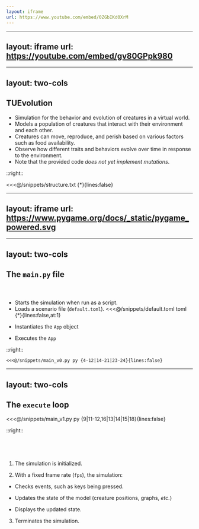 ```yaml
---
layout: iframe
url: https://www.youtube.com/embed/0ZGbIKd0XrM
---
```


<!-- Primer video included from YouTube -->

---
layout: iframe
url: https://youtube.com/embed/gv80GPpk980
---

<!-- Video to own implementation -->

---
layout: two-cols
---

## TUEvolution 

- Simulation for the behavior and evolution of creatures in a virtual world.
- Models a population of creatures that interact with their environment and each other.
- Creatures can move, reproduce, and perish based on various factors such as food availability. 
- Observe how different traits and behaviors evolve over time in response to the environment.
- Note that the provided code *does not yet implement mutations*.

::right::

<<<@/snippets/structure.txt {*}{lines:false}

---
layout: iframe
url: https://www.pygame.org/docs/_static/pygame_powered.svg
---

<!-- Link to pygame -->

---
layout: two-cols
---

## The `main.py` file

#### &nbsp;
- Starts the simulation when run as a script.
- Loads a scenario file (`default.toml`).
<<<@/snippets/default.toml toml {*}{lines:false,at:1}

<v-click>

- Instantiates the `App` object
</v-click>
<v-click>

- Executes the `App`
</v-click>

::right::

````md magic-move {at:1}
<<<@/snippets/main_v0.py py {4-12|14-21|23-24}{lines:false}
````

---
layout: two-cols
---

## The `execute` loop

<<<@/snippets/main_v1.py py {9|11-12,16|13|14|15|18}{lines:false}

::right::

## &nbsp;

1. The simulation is initialized.

<v-click at=1>

2. With a fixed frame rate (`fps`), the simulation:
</v-click>

<v-click at=2>

- Checks events, such as keys being pressed.
</v-click>

<v-click at=3>

- Updates the state of the model (creature positions, graphs, *etc.*)
</v-click>

<v-click at=4>

- Displays the updated state.
</v-click>

<v-click at=5>

3. Terminates the simulation.
</v-click>